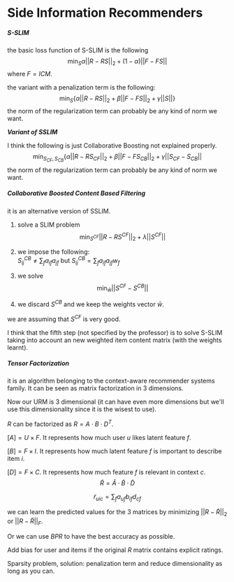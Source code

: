 # Side Information Recommenders

##### S-SLIM

the basic loss function of S-SLIM is the following
$$
\min_S \alpha||R-RS||_2+(1-\alpha)||F-FS||
$$
where $F=ICM$.

the variant with a penalization term is the following:
$$
\min_S\bigg\{\alpha ||R-RS||_2+\beta||F-FS||_2+ \gamma||S||\bigg\}
$$
the norm of the regularization term can probably be any kind of norm we want.

***Variant of SSLIM***

I think the following is just Collaborative Boosting not explained properly. 
$$
\min_{S_{CF},S_{CB}}\bigg\{\alpha ||R-RS_{CF}||_2+\beta ||F-FS_{CB}||_2+ \gamma ||S_{CF}-S_{CB}||
$$
the norm of the regularization term can probably be any kind of norm we want.

##### Collaborative Boosted Content Based Filtering

it is an alternative version of SSLIM.

1. solve a SLIM problem  
   $$
   \min_{S^{CF}}||R-RS^{CF}||_2+\lambda ||S^{CF}||
   $$

2. we impose the following:  
   $S^{CB}_{ij}\neq \sum_fa_{if}a_{jf} \text{ but } S^{CB}_{ij}= \sum_f a_{if}a_{jf}w_f$

3. we solve  
   $$
   \min_\bar{w}||S^{CF}-S^{CB}||
   $$

4. we discard $S^{CB}$ and we keep the weights vector $\bar{w}$.

we are assuming that $S^{CF}$ is very good.

I think that the fifth step (not specified by the professor) is to solve S-SLIM taking into account an new weighted item content matrix (with the weights learnt).

##### Tensor Factorization

it is an algorithm belonging to the context-aware recommender systems family.  It can be seen as matrix factorization in 3 dimensions.

Now our URM is $3$ dimensional (it can have even more dimensions but we'll use this dimensionality since it is the wisest to use).

$R$ can be factorized as $R=A\cdot B\cdot D^T$. 

$[A]=U\times F$. It represents how much user $u$ likes latent feature $f$.

$[B]=F \times I$. It represents how much latent feature $f$ is important to describe item $i$.

$[D]=F\times C$. It represents how much feature $f$ is relevant in context $c$.
$$
\tilde{R}=\tilde{A}\cdot \tilde{B} \cdot \tilde{D}
$$

$$
\tilde{r}_{uic}=\sum_fa_{uf}b_{if}d_{cf}
$$

we can learn the predicted values for the $3$ matrices by minimizing $||R-\tilde{R}||_2$ or $||R-\tilde{R}||_F$.

Or we can use $BPR$ to have the best accuracy as possible.

Add bias for user and items if the original $R$ matrix contains explicit ratings.

Sparsity problem, solution: penalization term and reduce dimensionality as long as you can.